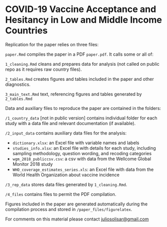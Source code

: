 # COVID-19 Vaccine Acceptance and Hesitancy in Low and Middle Income Countries

Replication for the paper relies on three files:

`paper.Rmd` compiles the paper in a PDF `paper.pdf`. It calls some or all of:

`1_cleaning.Rmd` cleans and prepares data for analysis (not called on public repo as it requires raw country files).

`2_tables.Rmd` creates figures and tables included in the paper and other diagnostics.

`3_main_text.Rmd` text, referencing figures and tables generated by `2_tables.Rmd`


Data and auxiliary files to reproduce the paper are contained in the folders:

`/1_country_data` [not in public version] contains individual folder for each study with a data file and relevant documentation (if available).

`/2_input_data` contains auxiliary data files for the analysis:

- `dictionary.xlsx`: an Excel file with variable names and labels
- `studies_info.xlsx`: an Excel file with details for each study, including sampling methodology, question wording, and recoding categories
- `wgm_2018_publiccsv.csv`: a csv with data from the Wellcome Global Monitor 2018 study
- `WHO_coverage_estimates_series.xls`: an Excel file with data from the World Health Organization about vaccine incidence

`/3_rep_data` stores data files generated by `1_cleaning.Rmd`.

`/4_files` contains files to permit the PDF compilation.

Figures included in the paper are generated automatically during the compilation process and stored in `/paper_files/figurelatex`.

For comments on this material please contact juliosolisar@gmail.com

